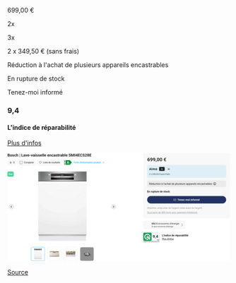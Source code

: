 699,00 €

2x

3x

2 x 349,50 € (sans frais)

Réduction à l'achat de plusieurs appareils encastrables

En rupture de stock

Tenez-moi informé

### 9,4

#### L'indice de réparabilité

[Plus d'infos](/fr/repair-index)

![](krefel-SMI4ECS28E.png)

[Source](https://www.krefel.be/fr/p/12007601-bosch-lave-vaisselle-encastrable-smi4ecs28e)